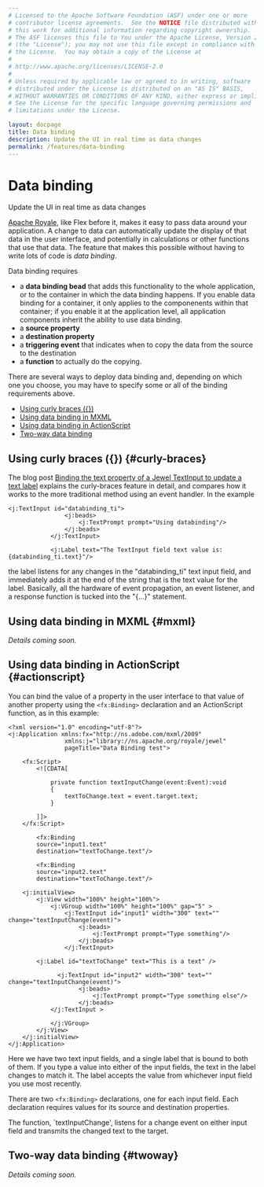 ```yaml
---
# Licensed to the Apache Software Foundation (ASF) under one or more
# contributor license agreements.  See the NOTICE file distributed with
# this work for additional information regarding copyright ownership.
# The ASF licenses this file to You under the Apache License, Version 2.0
# (the "License"); you may not use this file except in compliance with
# the License.  You may obtain a copy of the License at
# 
# http://www.apache.org/licenses/LICENSE-2.0
# 
# Unless required by applicable law or agreed to in writing, software
# distributed under the License is distributed on an "AS IS" BASIS,
# WITHOUT WARRANTIES OR CONDITIONS OF ANY KIND, either express or implied.
# See the License for the specific language governing permissions and
# limitations under the License.

layout: docpage
title: Data binding
description: Update the UI in real time as data changes
permalink: /features/data-binding
---
```

# Data binding

Update the UI in real time as data changes

[Apache Royale](https://royale.apache.org/), like Flex before it, makes it easy to pass data around your application. A change to data can automatically update the display of that data in the user interface, and potentially in calculations or other functions that use that data. The feature that makes this possible without having to write lots of code is *data binding*.

Data binding requires
 - a **data binding bead** that adds this functionality to the whole application, or to the container in which the data binding happens. If you enable data binding for a container, it only applies to the componenents within that container; if you enable it at the application level, all application components inherit the ability to use data binding.
 - a **source property**
 - a **destination property**
 - a **triggering event** that indicates when to copy the data from the source to the destination
 - a **function** to actually do the copying.
 
 There are several ways to deploy data binding and, depending on which one you choose, you may have to specify some or all of the binding requirements above.

* [Using curly braces ({})](features/data-binding.html#curly-braces)
* [Using data binding in MXML](features/data-binding.html#mxml)
* [Using data binding in ActionScript](features/data-binding.html#actionscript)
* [Two-way data binding](features/data-binding.html#twoway)

## Using curly braces ({}) {#curly-braces}
The blog post <a href="https://royale.apache.org/binding-the-text-property-of-a-jewel-textinput-to-update-a-text-label/" target="_blank">Binding the text property of a Jewel TextInput to update a text label</a> explains the curly-braces feature in detail, and compares how it works to the more traditional method using an event handler. In the example

```
<j:TextInput id="databinding_ti">
                <j:beads>
                    <j:TextPrompt prompt="Using databinding"/>
                </j:beads>
            </j:TextInput>

            <j:Label text="The TextInput field text value is: {databinding_ti.text}"/>
```

the label listens for any changes in the "databinding_ti" text input field, and immediately adds it at the end of the string that is the text value for the label. Basically, all the hardware of event propagation, an event listener, and a response function is tucked into the "{...}" statement.

## Using data binding in MXML {#mxml}

_Details coming soon._
 


## Using data binding in ActionScript {#actionscript}
You can bind the value of a property in the user interface to that value of another property using the `<fx:Binding>` declaration and an ActionScript function, as in this example: 

```
<?xml version="1.0" encoding="utf-8"?>
<j:Application xmlns:fx="http://ns.adobe.com/mxml/2009"
				xmlns:j="library://ns.apache.org/royale/jewel"
				pageTitle="Data Binding test">
	
	<fx:Script>
		<![CDATA[

			private function textInputChange(event:Event):void
			{
				textToChange.text = event.target.text;
			}		

		]]>
	</fx:Script>
	
		<fx:Binding
		source="input1.text"
		destination="textToChange.text"/>
		
		<fx:Binding
		source="input2.text"
		destination="textToChange.text"/>
	
	<j:initialView>
		<j:View width="100%" height="100%">
			<j:VGroup width="100%" height="100%" gap="5" >		
				<j:TextInput id="input1" width="300" text="" change="textInputChange(event)">
					<j:beads>
						<j:TextPrompt prompt="Type something"/>
					</j:beads>			
				</j:TextInput>
				
        <j:Label id="textToChange" text="This is a text" />	
				
			  <j:TextInput id="input2" width="300" text="" change="textInputChange(event)">
					<j:beads>
						<j:TextPrompt prompt="Type something else"/>
					</j:beads>
		    </j:TextInput >
	
			</j:VGroup>	
		</j:View>
	</j:initialView>
</j:Application>
```

Here we have two text input fields, and a single label that is bound to both of them. If you type a value into either of the input fields, the text in the label changes to match it. The label accepts the value from whichever input field you use most recently.

There are two `<fx:Binding>` declarations, one for each input field. Each declaration requires values for its source and destination properties.

The function, `textInputChange', listens for a change event on either input field and transmits the changed text to the target.

## Two-way data binding {#twoway}

_Details coming soon._
